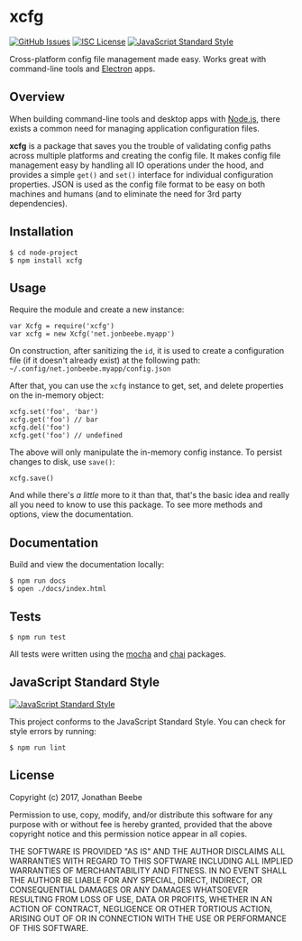 # xcfg

[![GitHub Issues](https://img.shields.io/github/issues/jonbeebe/xcfg.svg)](https://github.com/jonbeebe/xcfg/issues)
[![ISC License](https://img.shields.io/badge/license-ISC-blue.svg)](https://github.com/jonbeebe/xcfg/blob/master/LICENSE)
[![JavaScript Standard Style](https://img.shields.io/badge/code_style-standard-brightgreen.svg)](https://standardjs.com)

Cross-platform config file management made easy. Works great with command-line tools and [Electron](https://electron.atom.io) apps.

## Overview

When building command-line tools and desktop apps with [Node.js](https://nodejs.org/en/), there exists a common need for managing application configuration files.

**xcfg** is a package that saves you the trouble of validating config paths across multiple platforms and creating the config file. It makes config file management easy by handling all IO operations under the hood, and provides a simple `get()` and `set()` interface for individual configuration properties. JSON is used as the config file format to be easy on both machines and humans (and to eliminate the need for 3rd party dependencies).

## Installation

```
$ cd node-project
$ npm install xcfg
```

## Usage

Require the module and create a new instance:

```
var Xcfg = require('xcfg')
var xcfg = new Xcfg('net.jonbeebe.myapp')
```

On construction, after sanitizing the `id`, it is used to create a configuration file (if it doesn't already exist) at the following path: `~/.config/net.jonbeebe.myapp/config.json`

After that, you can use the `xcfg` instance to get, set, and delete properties on the in-memory object:

```
xcfg.set('foo', 'bar')
xcfg.get('foo') // bar
xcfg.del('foo')
xcfg.get('foo') // undefined
```

The above will only manipulate the in-memory config instance. To persist changes to disk, use `save()`:

```
xcfg.save()
```

And while there's *a little* more to it than that, that's the basic idea and really all you need to know to use this package. To see more methods and options, view the documentation.

## Documentation

Build and view the documentation locally:

```
$ npm run docs
$ open ./docs/index.html
```

## Tests

```
$ npm run test
```

All tests were written using the [mocha](https://mochajs.org) and [chai](http://chaijs.com) packages.

## JavaScript Standard Style

[![JavaScript Standard Style](https://cdn.rawgit.com/feross/standard/master/badge.svg)](https://standardjs.com)

This project conforms to the JavaScript Standard Style. You can check for style errors by running:

```
$ npm run lint
```

## License

Copyright (c) 2017, Jonathan Beebe

Permission to use, copy, modify, and/or distribute this software for any
purpose with or without fee is hereby granted, provided that the above
copyright notice and this permission notice appear in all copies.

THE SOFTWARE IS PROVIDED "AS IS" AND THE AUTHOR DISCLAIMS ALL WARRANTIES
WITH REGARD TO THIS SOFTWARE INCLUDING ALL IMPLIED WARRANTIES OF
MERCHANTABILITY AND FITNESS. IN NO EVENT SHALL THE AUTHOR BE LIABLE FOR ANY
SPECIAL, DIRECT, INDIRECT, OR CONSEQUENTIAL DAMAGES OR ANY DAMAGES
WHATSOEVER RESULTING FROM LOSS OF USE, DATA OR PROFITS, WHETHER IN AN
ACTION OF CONTRACT, NEGLIGENCE OR OTHER TORTIOUS ACTION, ARISING OUT OF OR
IN CONNECTION WITH THE USE OR PERFORMANCE OF THIS SOFTWARE.
